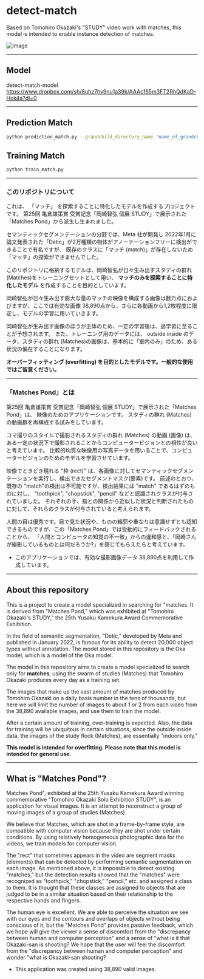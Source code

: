 # detect-match

Based on Tomohiro Okazaki's "STUDY" video work with matches, this model is intended to enable instance detection of matches.

![image](https://github.com/mahoutsukai/detect-match/assets/1216152/cc4dd9cc-7552-4da2-b54e-c2c0fda99e30)

---

## Model 
detect-match-model
https://www.dropbox.com/sh/8uhz7hv9nu1a39k/AAAc165m3FT2RhQdKaD-Hok4a?dl=0

---

## Prediction Match
```zsh
python prediction_match.py --grandchild_directory_name 'name_of_grandchild_directory' --directory_path "/path/to/parent/images/directory/"
```

## Training Match
```zsh
python train_match.py
```


---
### このリポジトリについて


これは、 「マッチ」 を探索することに特化したモデルを作成するプロジェクトです。
第25回 亀倉雄策賞 受賞記念「岡崎智弘 個展 STUDY」で展示された「Matches Pond」から派生し生まれました。

セマンティックセグメンテーションの分野では、Meta 社が開発し 2022年1月に 論文発表された「Detic」が2万種類の物体がアノーテーションフリーに検出ができることで有名ですが、 既存のクラスに「マッチ (match)」が存在しないため「マッチ」の探索ができませんでした。

このリポジトリに格納するモデルは、岡崎智弘が日々生み出すスタディの群れ (Matches)をトレーニングセットとして用い、 **マッチのみを探索することに特化したモデル** を作成することを目的としています。

岡崎智弘が日々生み出す膨大な量のマッチの映像を構成する画像は数万点におよびますが、ここでは有効な画像 38,890点から、さらに各動画から1,2枚程度に限定し、モデルの学習に用いていきます。

岡崎智弘が生み出す画像のほうが主体のため、一定の学習後は、過学習に至ることが予想されます。
また、トレーニング用のデータには、 outside inside のデータ、スタディの群れ (Matches)の画像は、基本的に「室内のみ」のため、ある状況の偏在することになります。

**オーバーフィッティング (overfitting) を目的としたモデルです。一般的な使用ではご留意ください。**

---

### 「Matches Pond」とは

第25回 亀倉雄策賞 受賞記念「岡崎智弘 個展 STUDY」で展示された「Matches Pond」は、 映像のためのアプリケーションです。
スタディの群れ (Matches) の動画群を再構成する試みをしています。

コマ撮りのスタイルで撮影されるスタディの群れ (Matches) の動画 (画像) は、ある一定の状況下で撮影されることからコンピュータービジョンとの相性が良いと考えています。
比較的均質な映像用の写真データを用いることで、コンピュータービジョンのためのモデルを学習させています。

映像でときどき現れる "枠 (rect)" は、各画像に対してセマンティックセグメンテーションを実行し、検出できたセグメントマスク(要素)です。
前述のとおり、既存の "match"の検出は不可能ですが、検出結果には "match" であるはずのものに対し、 "toothpick", "chopstick", "pencil" などと認識されクラスが付与されていました。
それぞれの手、指との関係から近似した状況と判断されたものに対して、それらのクラスが付与されていると考えられます。

人間の目は優秀です。目で見た状況や、ものの輪郭や重なりは意識せずとも認知できるものですが、この「Matches Pond」では受動的にフィードバックされることから、 「人間とコンピュータの知覚の不一致」からの違和感と、「岡崎さんが撮影しているものとは何だろうか?」を感じてもらえたらと考えています。

- このアプリケーションでは、有効な撮影画像データ 38,890点を利用して作成しています。



---
## About this repository


This is a project to create a model specialized in searching for "matches.
It is derived from "Matches Pond," which was exhibited at "Tomohiro Okazaki's STUDY," the 25th Yusaku Kamekura Award Commemorative Exhibition.

In the field of semantic segmentation, "Detic," developed by Meta and published in January 2022, is famous for its ability to detect 20,000 object types without annotation. The model stored in this repository is the Oka model, which is a model of the Oka model.

The model in this repository aims to create a model specialized to search only for **matches**, using the swarm of studies (Matches) that Tomohiro Okazaki produces every day as a training set.

The images that make up the vast amount of matches produced by Tomohiro Okazaki on a daily basis number in the tens of thousands, but here we will limit the number of images to about 1 or 2 from each video from the 38,890 available images, and use them to train the model.

After a certain amount of training, over-training is expected.
Also, the data for training will be ubiquitous in certain situations, since the outside inside data, the images of the study flock (Matches), are essentially "indoors only."

**This model is intended for overfitting. Please note that this model is intended for general use.**

---

## What is "Matches Pond"?

Matches Pond", exhibited at the 25th Yusaku Kamekura Award winning commemorative "Tomohiro Okazaki Solo Exhibition STUDY", is an application for visual images.
It is an attempt to reconstruct a group of moving images of a group of studies (Matches).

We believe that Matches, which are shot in a frame-by-frame style, are compatible with computer vision because they are shot under certain conditions.
By using relatively homogeneous photographic data for the videos, we train models for computer vision.

The "rect" that sometimes appears in the video are segment masks (elements) that can be detected by performing semantic segmentation on each image.
As mentioned above, it is impossible to detect existing "matches," but the detection results showed that the "matches" were recognized as "toothpick," "chopstick," "pencil," etc. and assigned a class to them.
It is thought that these classes are assigned to objects that are judged to be in a similar situation based on their relationship to the respective hands and fingers.

The human eye is excellent. We are able to perceive the situation we see with our eyes and the contours and overlaps of objects without being conscious of it, but the "Matches Pond" provides passive feedback, which we hope will give the viewer a sense of discomfort from the "discrepancy between human and computer perception" and a sense of "what is it that Okazaki-san is shooting? We hope that the user will feel the discomfort from the "discrepancy between human and computer perception" and wonder "what is Okazaki-san shooting?

- This application was created using 38,890 valid images.




